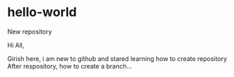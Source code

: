 # hello-world
New repository
 
 Hi All,
 
 Girish here, i am new to github and stared learning how to create repository
 After respository, how to create a branch...
